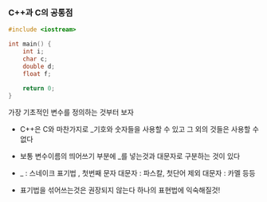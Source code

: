 ### C++과 C의 공통점

```c++
#include <iostream>

int main() {
    int i;
    char c;
    double d;
    float f;
    
    return 0;
}
```

가장 기초적인 변수를 정의하는 것부터 보자



- C++은 C와 마찬가지로 _기호와 숫자들을 사용할 수 있고 그 외의 것들은 사용할 수 없다

- 보통 변수이름의 띄어쓰기 부분에 _를 넣는것과 대문자로 구분하는 것이 있다
- _ :  스네이크 표기법 , 첫번째 문자 대문자 : 파스칼, 첫단어 제외 대문자 : 카멜 등등

- 표기법을 섞어쓰는것은 권장되지 않는다 하나의 표현법에 익숙해질것!